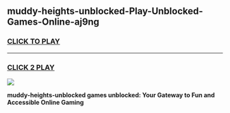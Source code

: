 
## muddy-heights-unblocked-Play-Unblocked-Games-Online-aj9ng
<h3>
<a href="https://premium76.site?title=muddy-heights-unblocked&ref=25A">CLICK TO PLAY</a></h3>
<hr>

<h3>
<a href="https://premium76.site?title=muddy-heights-unblocked&ref=25A">CLICK 2 PLAY</a>
  
</h3>

<a href="https://premium76.site?title=muddy-heights-unblocked&ref=25A"><img src="https://clearcache.store/games.png"></a>


**muddy-heights-unblocked games unblocked: Your Gateway to Fun and Accessible Online Gaming**

